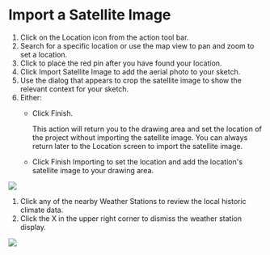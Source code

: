 # Import a Satellite Image

1. Click on the Location icon from the action tool bar.
2. Search for a specific location or use the map view to pan and zoom to set a location.
3. Click to place the red pin after you have found your location.
4. Click Import Satellite Image to add the aerial photo to your sketch.
5. Use the dialog that appears to crop the satellite image to show the relevant context for your sketch.
6. Either: 
    * Click Finish. 
        
        This action will return you to the drawing area and set the location of the project without importing the satellite image. You can always return later to the Location screen to import the satellite image.
    * Click Finish Importing to set the location and add the location's satellite image to your drawing area.

![](Images/GUID-E5BA7A6F-D280-4FFE-8561-9BEDCCD38759-low.png)

1. Click any of the nearby Weather Stations to review the local historic climate data.
2. Click the X in the upper right corner to dismiss the weather station display.

![](Images/GUID-1AED3D3E-303F-466F-848E-E664759BDB03-low.png)
